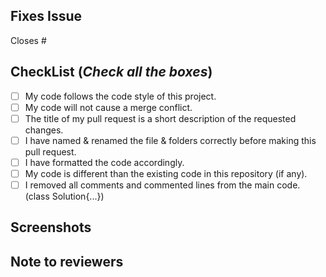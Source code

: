 <!-- If your PR fixes an open issue, use 'Closes #999' to link your PR with the issue. #999 stands for the issue number you are fixing -->

## Fixes Issue

<!-- Remove this section if not applicable -->
Closes #
<!-- Example: Closes #31 -->

## CheckList (*Check all the boxes*) <!-- Follow the above conventions to check the box -->

<!-- Example:- [x] My code follows the code style of this project. -->
<!-- Note:- To check it, use a "x"! -->

- [ ] My code follows the code style of this project.
- [ ] My code will not cause a merge conflict.
- [ ] The title of my pull request is a short description of the requested changes.
- [ ] I have named & renamed the file & folders correctly before making this pull request.
- [ ] I have formatted the code accordingly.
- [ ] My code is different than the existing code in this repository (if any).
- [ ] I removed all comments and commented lines from the main code. (class Solution{...})

## Screenshots

<!-- [OPTIONAL] Add all the screenshots which support your changes -->

## Note to reviewers

<!-- [OPTIONAL] Add notes to reviewers if applicable -->
